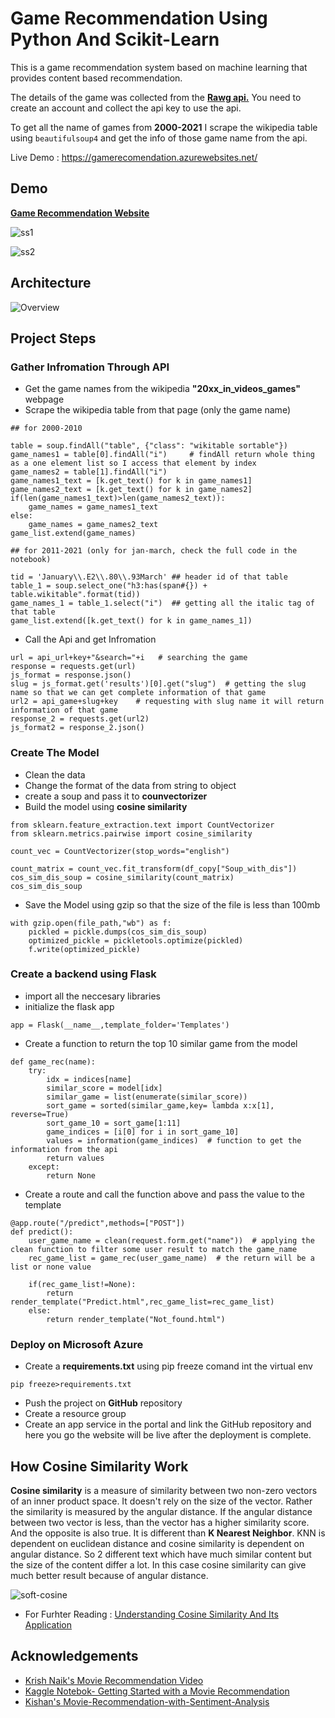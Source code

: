 
# Game Recommendation Using Python And Scikit-Learn
This is a game recommendation system based on machine learning that provides content based recommendation.

The details of the game was collected from the [**Rawg api.**](https://rawg.io/apidocs)
You need to create an account and collect the api key to use the api.

To get all the name of games from **2000-2021** I scrape the wikipedia
table using ```beautifulsoup4``` and get the info of those game name from the api.

Live Demo : https://gamerecomendation.azurewebsites.net/
## Demo

[**Game Recommendation Website**](https://gamerecomendation.azurewebsites.net/)

![ss1](https://user-images.githubusercontent.com/59968346/134926108-5249b867-17ad-4177-99cd-e0a96f6c9398.PNG)

![ss2](https://user-images.githubusercontent.com/59968346/134926311-a6407871-610b-4602-93ef-11446f14b522.PNG)


  
## Architecture

![Overview](https://user-images.githubusercontent.com/59968346/134916794-8c42b0a2-261d-4dd1-9f31-42b085210f08.png)
## Project Steps

###  Gather Infromation Through API

* Get the game names from the wikipedia **"20xx_in_videos_games"** webpage
* Scrape the wikipedia table from that page (only the game name)
```
## for 2000-2010

table = soup.findAll("table", {"class": "wikitable sortable"})
game_names1 = table[0].findAll("i")     # findAll return whole thing as a one element list so I access that element by index
game_names2 = table[1].findAll("i")
game_names1_text = [k.get_text() for k in game_names1]
game_names2_text = [k.get_text() for k in game_names2]
if(len(game_names1_text)>len(game_names2_text)):
    game_names = game_names1_text
else:
    game_names = game_names2_text
game_list.extend(game_names)
```
```
## for 2011-2021 (only for jan-march, check the full code in the notebook)

tid = 'January\\.E2\\.80\\.93March' ## header id of that table
table_1 = soup.select_one("h3:has(span#{}) + table.wikitable".format(tid)) 
game_names_1 = table_1.select("i")  ## getting all the italic tag of that table
game_list.extend([k.get_text() for k in game_names_1])
```

* Call the Api and get Infromation
```
url = api_url+key+"&search="+i   # searching the game
response = requests.get(url)
js_format = response.json()
slug = js_format.get('results')[0].get("slug")  # getting the slug name so that we can get complete information of that game
url2 = api_game+slug+key    # requesting with slug name it will return information of that game
response_2 = requests.get(url2)
js_format2 = response_2.json()
```
  
### Create The Model

* Clean the data
* Change the format of the data from string to object
* create a soup and pass it to **counvectorizer**
* Build the model using **cosine similarity**
```
from sklearn.feature_extraction.text import CountVectorizer
from sklearn.metrics.pairwise import cosine_similarity

count_vec = CountVectorizer(stop_words="english")

count_matrix = count_vec.fit_transform(df_copy["Soup_with_dis"])
cos_sim_dis_soup = cosine_similarity(count_matrix)
cos_sim_dis_soup
```

* Save the Model using gzip so that the size of the file is less than 100mb
```
with gzip.open(file_path,"wb") as f:
    pickled = pickle.dumps(cos_sim_dis_soup)
    optimized_pickle = pickletools.optimize(pickled)
    f.write(optimized_pickle)
```
### Create a backend using **Flask**
* import all the neccesary libraries
* initialize the flask app
```
app = Flask(__name__,template_folder='Templates')
```
* Create a function to return the top 10 similar game from the model
```
def game_rec(name):
    try:
        idx = indices[name]
        similar_score = model[idx]
        similar_game = list(enumerate(similar_score))
        sort_game = sorted(similar_game,key= lambda x:x[1], reverse=True)
        sort_game_10 = sort_game[1:11]
        game_indices = [i[0] for i in sort_game_10]
        values = information(game_indices)  # function to get the information from the api
        return values
    except:
        return None
```
* Create a route and call the function above and pass the value to the template

```
@app.route("/predict",methods=["POST"])
def predict():
    user_game_name = clean(request.form.get("name"))  # applying the clean function to filter some user result to match the game_name
    rec_game_list = game_rec(user_game_name)  # the return will be a list or none value

    if(rec_game_list!=None):
        return render_template("Predict.html",rec_game_list=rec_game_list)
    else:
        return render_template("Not_found.html")
```

### Deploy on Microsoft Azure
* Create a **requirements.txt** using pip freeze comand int the virtual env
```
pip freeze>requirements.txt
```
* Push the project on **GitHub** repository
* Create a resource group 
* Create an app service in the portal and link the GitHub repository and here you go the website will be live after the deployment is complete.


## How Cosine Similarity Work

**Cosine similarity** is a measure of similarity between two non-zero vectors of an inner product space.
It doesn't rely on the size of the vector. Rather the similarity is measured by the angular distance.
If the angular distance between two vector is less, than the vector has a higher similarity score.
And the opposite is also true. It is different than **K Nearest Neighbor**. KNN is dependent on euclidean distance
and cosine similarity is dependent on angular distance. So 2 different text which have much similar content but the size
of the content differ a lot. In this case cosine similarity can give much better result because of angular distance.

![soft-cosine](https://user-images.githubusercontent.com/59968346/134943623-daf129ac-5c20-479a-a56b-d603e79bd9f3.png)
  
* For Furhter Reading : [Understanding Cosine Similarity And Its Application](https://towardsdatascience.com/understanding-cosine-similarity-and-its-application-fd42f585296a)
## Acknowledgements

 - [Krish Naik's Movie Recommendation Video](https://www.youtube.com/watch?v=8KO-rdsWMjk&t=5s)
 - [Kaggle Notebok- Getting Started with a Movie Recommendation](https://www.kaggle.com/ibtesama/getting-started-with-a-movie-recommendation-system)
 - [Kishan's Movie-Recommendation-with-Sentiment-Analysis](https://github.com/kishan0725/AJAX-Movie-Recommendation-System-with-Sentiment-Analysis)

